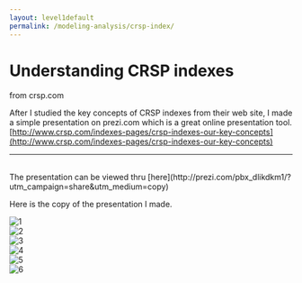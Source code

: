 ```yaml
---
layout: level1default 
permalink: /modeling-analysis/crsp-index/
---
```



# Understanding CRSP indexes   
from crsp.com

After I studied the key concepts of CRSP indexes from their web site, I made a simple presentation on prezi.com which is a great online presentation tool.  
[http://www.crsp.com/indexes-pages/crsp-indexes-our-key-concepts](http://www.crsp.com/indexes-pages/crsp-indexes-our-key-concepts)  
<hr>
<br>
The presentation can be viewed thru [here](http://prezi.com/pbx_dlikdkm1/?utm_campaign=share&utm_medium=copy)  

Here is the copy of the presentation I made.  

![1](https://www.evernote.com/shard/s9/sh/65892a5f-ddb4-427c-9961-be7c7a6f4196/b59ac527e1c6124dbe42cbf51c6981b6/deep/0/crsp-index.pdf-(page-3-of-18).png)  
![2](https://www.evernote.com/shard/s9/sh/88b324b0-f1ec-4eff-b9cd-1865ac450874/e979dd1ea1fc476da4fb2590740621a1/deep/0/crsp-index.pdf-(page-4-of-18).png)  
![3](https://www.evernote.com/shard/s9/sh/6f4cf380-eb2d-4c88-917e-53a2f6267fcf/1d96d159408590d63969cf6c67c7f441/deep/0/crsp-index.pdf-(page-9-of-18).png)  
![4](https://www.evernote.com/shard/s9/sh/878ce8f8-03a9-44a2-8034-6e756998fc93/a1d23a838ac9534dc626af3b416fce07/deep/0/crsp-index.pdf-(page-11-of-18).png)  
![5](https://www.evernote.com/shard/s9/sh/bd42fbe2-d864-4066-86ee-58e9157da6be/ccad4e30eac0b0886606de9df9c696ec/deep/0/crsp-index.pdf-(page-16-of-18).png)  
![6](https://www.evernote.com/shard/s9/sh/6cbb942e-2c84-463b-8074-c5349d4eabf2/d12bcaded9a12e90d6f65af35e15ef7c/deep/0/crsp-index.pdf-(page-17-of-18).png)  
